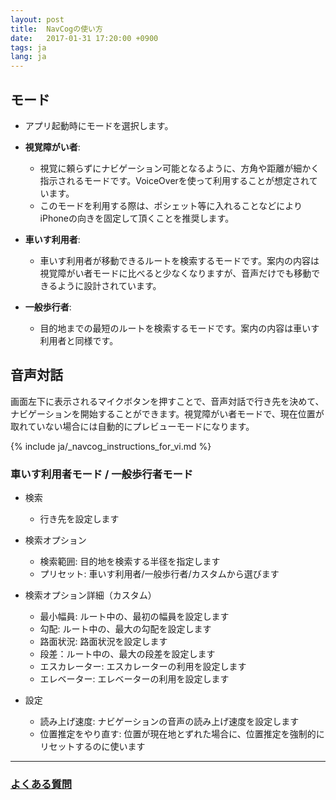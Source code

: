 ```yaml
---
layout: post
title:  NavCogの使い方
date:   2017-01-31 17:20:00 +0900
tags: ja
lang: ja
---
```


## モード
* アプリ起動時にモードを選択します。

* **視覚障がい者**:
  * 視覚に頼らずにナビゲーション可能となるように、方角や距離が細かく指示されるモードです。VoiceOverを使って利用することが想定されています。
  * このモードを利用する際は、ポシェット等に入れることなどによりiPhoneの向きを固定して頂くことを推奨します。
* **車いす利用者**:
  * 車いす利用者が移動できるルートを検索するモードです。案内の内容は視覚障がい者モードに比べると少なくなりますが、音声だけでも移動できるように設計されています。
* **一般歩行者**:
  * 目的地までの最短のルートを検索するモードです。案内の内容は車いす利用者と同様です。

## 音声対話

画面左下に表示されるマイクボタンを押すことで、音声対話で行き先を決めて、ナビゲーションを開始することができます。視覚障がい者モードで、現在位置が取れていない場合には自動的にプレビューモードになります。

{% include ja/_navcog_instructions_for_vi.md %}

### 車いす利用者モード / 一般歩行者モード

* 検索
  * 行き先を設定します

* 検索オプション
  * 検索範囲: 目的地を検索する半径を指定します
  * プリセット: 車いす利用者/一般歩行者/カスタムから選びます

* 検索オプション詳細（カスタム）
  * 最小幅員: ルート中の、最初の幅員を設定します
  * 勾配: ルート中の、最大の勾配を設定します
  * 路面状況: 路面状況を設定します
  * 段差：ルート中の、最大の段差を設定します
  * エスカレーター: エスカレーターの利用を設定します
  * エレベーター: エレベーターの利用を設定します

* 設定
  * 読み上げ速度: ナビゲーションの音声の読み上げ速度を設定します
  * 位置推定をやり直す: 位置が現在地とずれた場合に、位置推定を強制的にリセットするのに使います
  
-----

### [よくある質問](/faq-ja.html)
